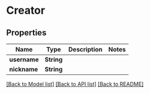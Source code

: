 # Creator

## Properties

Name | Type | Description | Notes
------------ | ------------- | ------------- | -------------
**username** | **String** |  | 
**nickname** | **String** |  | 

[[Back to Model list]](../README.md#documentation-for-models) [[Back to API list]](../README.md#documentation-for-api-endpoints) [[Back to README]](../README.md)


